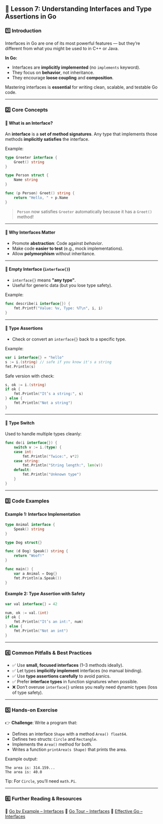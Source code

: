 ## **📌 Lesson 7: Understanding Interfaces and Type Assertions in Go**

### **1️⃣ Introduction**
Interfaces in Go are one of its most powerful features — but they’re different from what you might be used to in C++ or Java.

**In Go:**
- Interfaces are **implicitly implemented** (no `implements` keyword).
- They focus on **behavior**, not inheritance.
- They encourage **loose coupling** and **composition**.

Mastering interfaces is **essential** for writing clean, scalable, and testable Go code.

---

### **2️⃣ Core Concepts**

#### 🔹 What is an Interface?
An **interface** is a **set of method signatures**. Any type that implements those methods **implicitly satisfies** the interface.

Example:
```go
type Greeter interface {
    Greet() string
}

type Person struct {
    Name string
}

func (p Person) Greet() string {
    return "Hello, " + p.Name
}
```
> `Person` now satisfies `Greeter` automatically because it has a `Greet()` method!

---

#### 🔹 Why Interfaces Matter
- Promote **abstraction**: Code against *behavior*.
- Make code **easier to test** (e.g., mock implementations).
- Allow **polymorphism** without inheritance.

---

#### 🔹 Empty Interface (`interface{}`)
- `interface{}` means **"any type"**.
- Useful for generic data (but you lose type safety).

Example:
```go
func describe(i interface{}) {
    fmt.Printf("Value: %v, Type: %T\n", i, i)
}
```

---

#### 🔹 Type Assertions
- Check or convert an `interface{}` back to a specific type.

Example:
```go
var i interface{} = "hello"
s := i.(string) // safe if you know it's a string
fmt.Println(s)
```

Safe version with check:
```go
s, ok := i.(string)
if ok {
    fmt.Println("It’s a string:", s)
} else {
    fmt.Println("Not a string")
}
```

---

#### 🔹 Type Switch
Used to handle multiple types cleanly:
```go
func do(i interface{}) {
    switch v := i.(type) {
    case int:
        fmt.Println("Twice:", v*2)
    case string:
        fmt.Println("String length:", len(v))
    default:
        fmt.Println("Unknown type")
    }
}
```

---

### **3️⃣ Code Examples**

#### Example 1: Interface Implementation
```go
type Animal interface {
    Speak() string
}

type Dog struct{}

func (d Dog) Speak() string {
    return "Woof!"
}

func main() {
    var a Animal = Dog{}
    fmt.Println(a.Speak())
}
```

#### Example 2: Type Assertion with Safety
```go
var val interface{} = 42

num, ok := val.(int)
if ok {
    fmt.Println("It’s an int:", num)
} else {
    fmt.Println("Not an int")
}
```

---

### **4️⃣ Common Pitfalls & Best Practices**

- ✅ Use **small, focused interfaces** (1–3 methods ideally).
- ✅ Let types **implicitly implement** interfaces (no manual binding).
- ✅ Use **type assertions carefully** to avoid panics.
- ✅ Prefer **interface types** in function signatures when possible.
- ❌ Don’t overuse `interface{}` unless you really need dynamic types (loss of type safety).

---

### **5️⃣ Hands-on Exercise**

👉 **Challenge**: Write a program that:
- Defines an interface `Shape` with a method `Area() float64`.
- Defines two structs: `Circle` and `Rectangle`.
- Implements the `Area()` method for both.
- Writes a function `printArea(s Shape)` that prints the area.

Example output:
```
The area is: 314.159...
The area is: 40.0
```

Tip: For `Circle`, you’ll need `math.Pi`.

---

### **6️⃣ Further Reading & Resources**

📖 [Go by Example – Interfaces](https://gobyexample.com/interfaces)
📖 [Go Tour – Interfaces](https://go.dev/tour/methods/9)
📖 [Effective Go – Interfaces](https://golang.org/doc/effective_go.html#interfaces)
